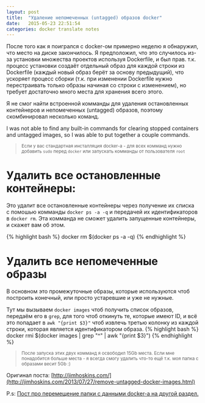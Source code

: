 ```yaml
---
layout: post
title:  "Удаление непомеченных (untagged) образов docker"
date:   2015-05-23 22:51:54
categories: docker translate notes
---
```


После того как я поигрался с docker-ом примерно неделю я обнаружил, что место на диске закончилось.
 Я предположил, что это случилось из-за установки множества проектов используя Dockerfile, и был прав. т.к. процесс установки создаёт отдельный образ для каждой строки из Dockerfile (каждый новый образ берёт за основу предыдущий),
 что ускоряет процесс сборки (т.к. при изменении Dockerfile нужно перестраивать только образы начиная со строки с изменением), но требует достаточно много места для хранения всего этого.

Я не смог найти встроенной комманды для удаления остановленных контейнеров и непомеченных (untagged) образов,
 поэтому скомбинировал несколько команд.


I was not able to find any built-in commands for clearing stopped containers and untagged images, so I was able to put together a couple commands.

> <small>Если у вас стандартная инсталляция docker-a - для всех комманд нужно добавить `sudo` перед `docker` или запускать комманды от пользователя `root`</small>

Удалить все остановленные контейнеры:
===
Это удалит все остановленные контейнеры через получение их списка с помошью комманды `docker ps -a -q` и передачей их
 идентификаторов в `docker rm`. Эта комманда не сможет удалить запущенные контейнеры, и скажет вам об этом.

{% highlight bash %}
docker rm $(docker ps -a -q)
{% endhighlight %}

Удалить все непомеченные образы
===
В основном это промежуточные образы, которые используются чтоб построить конечный, или просто устаревшие и уже не нужные.

Тут мы вызываем `docker images` чтоб получить список образов, передаём его в `grep`, для того чтоб откинуть те, которые имеют ID,
 и всё это попадает в `awk "{print $3}"` чтоб извлечь третью колонку из каждой строки, которая является идентификатором образа.
{% highlight bash %}
docker rmi $(docker images | grep "^<none>" | awk "{print $3}")
{% endhighlight %}


> <small>После запуска этих двух комманд я освободил 15Gb места.
 Если мне понадобится больше места - я всегда смогу удалить что-то ещё т.к. моя папка с образами весит 5Gb :)</small>
 
 
Оригинал поста: [http://jimhoskins.com/](http://jimhoskins.com/2013/07/27/remove-untagged-docker-images.html)

P.s: [Пост про перемещение папки с данными docker-а на другой раздел.](# "В процессе написания")